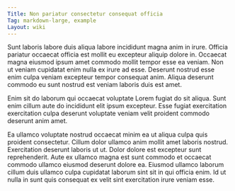 ```yaml
---
Title: Non pariatur consectetur consequat officia
Tag: markdown-large, example
Layout: wiki
---
```

Sunt laboris labore duis aliqua labore incididunt magna anim in irure. Officia pariatur occaecat officia est mollit eu excepteur aliquip dolore in. Occaecat magna eiusmod ipsum amet commodo mollit tempor esse ea veniam. Non ut veniam cupidatat enim nulla ex irure ad esse. Deserunt nostrud esse enim culpa veniam excepteur tempor consequat anim. Aliqua deserunt commodo eu sunt nostrud est veniam laboris duis est amet.

Enim sit do laborum qui occaecat voluptate Lorem fugiat do sit aliqua. Sunt enim cillum aute do incididunt elit ipsum excepteur. Esse fugiat exercitation exercitation culpa deserunt voluptate veniam velit proident commodo deserunt anim amet.

Ea ullamco voluptate nostrud occaecat minim ea ut aliqua culpa quis proident consectetur. Cillum dolor ullamco anim mollit amet laboris nostrud. Exercitation deserunt laboris ut ut. Dolor dolore est excepteur sunt reprehenderit. Aute ex ullamco magna est sunt commodo et occaecat commodo ullamco eiusmod deserunt dolore ea. Eiusmod ullamco laborum cillum duis ullamco culpa cupidatat laborum sint sit in qui officia enim. Id ut nulla in sunt quis consequat ex velit sint exercitation irure veniam esse.